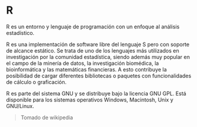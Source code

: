 # R
R es un entorno y lenguaje de programación con un enfoque al análisis estadístico.

R es una implementación de software libre del lenguaje S pero con soporte de alcance estático. Se trata de uno de los lenguajes más utilizados en investigación por la comunidad estadística, siendo además muy popular en el campo de la minería de datos, la investigación biomédica, la bioinformática y las matemáticas financieras. A esto contribuye la posibilidad de cargar diferentes bibliotecas o paquetes con funcionalidades de cálculo o graficación.

R es parte del sistema GNU y se distribuye bajo la licencia GNU GPL. Está disponible para los sistemas operativos Windows, Macintosh, Unix y GNU/Linux.

> Tomado de wikipedia
